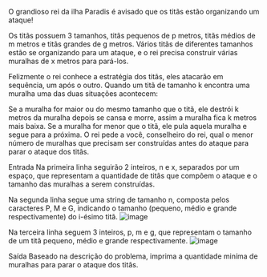 O grandioso rei da ilha Paradis é avisado que os titãs estão organizando um ataque!

Os titãs possuem 3 tamanhos, titãs pequenos de p metros, titãs médios de m metros e titãs grandes de g metros. Vários titãs de diferentes tamanhos estão se organizando para um ataque, e o rei precisa construir várias muralhas de x metros para pará-los.

Felizmente o rei conhece a estratégia dos titãs, eles atacarão em sequência, um após o outro. Quando um titã de tamanho k encontra uma muralha uma das duas situações acontecem:

Se a muralha for maior ou do mesmo tamanho que o titã, ele destrói k metros da muralha depois se cansa e morre, assim a muralha fica k metros mais baixa.
Se a muralha for menor que o titã, ele pula aquela muralha e segue para a próxima.
O rei pede a você, conselheiro do rei, qual o menor número de muralhas que precisam ser construídas antes do ataque para parar o ataque dos titãs.

Entrada
Na primeira linha seguirão 2 inteiros, n e x, separados por um espaço, que representam a quantidade de titãs que compõem o ataque e o tamanho das muralhas a serem construídas.

Na segunda linha segue uma string de tamanho n, composta pelos caracteres P, M e G, indicando o tamanho (pequeno, médio e grande respectivamente) do i-ésimo titã.
![image](https://user-images.githubusercontent.com/104272042/164990263-732e35b0-4088-4b8a-8373-ac28efd2e4b9.png)

Na terceira linha seguem 3 inteiros, p, m e g, que representam o tamanho de um titã pequeno, médio e grande respectivamente.
![image](https://user-images.githubusercontent.com/104272042/164990280-b64a54e4-9f9c-4144-af8a-a6ccd1844566.png)

Saída
Baseado na descrição do problema, imprima a quantidade miníma de muralhas para parar o ataque dos titãs.

